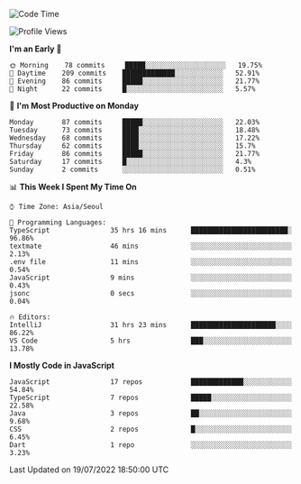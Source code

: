 <!--START_SECTION:waka-->
![Code Time](http://img.shields.io/badge/Code%20Time-0%20secs-blue)

![Profile Views](http://img.shields.io/badge/Profile%20Views-0-blue)

**I'm an Early 🐤** 

```text
🌞 Morning    78 commits     █████░░░░░░░░░░░░░░░░░░░░   19.75% 
🌆 Daytime    209 commits    █████████████░░░░░░░░░░░░   52.91% 
🌃 Evening    86 commits     █████░░░░░░░░░░░░░░░░░░░░   21.77% 
🌙 Night      22 commits     █░░░░░░░░░░░░░░░░░░░░░░░░   5.57%

```
📅 **I'm Most Productive on Monday** 

```text
Monday       87 commits     █████░░░░░░░░░░░░░░░░░░░░   22.03% 
Tuesday      73 commits     ████░░░░░░░░░░░░░░░░░░░░░   18.48% 
Wednesday    68 commits     ████░░░░░░░░░░░░░░░░░░░░░   17.22% 
Thursday     62 commits     ████░░░░░░░░░░░░░░░░░░░░░   15.7% 
Friday       86 commits     █████░░░░░░░░░░░░░░░░░░░░   21.77% 
Saturday     17 commits     █░░░░░░░░░░░░░░░░░░░░░░░░   4.3% 
Sunday       2 commits      ░░░░░░░░░░░░░░░░░░░░░░░░░   0.51%

```


📊 **This Week I Spent My Time On** 

```text
⌚︎ Time Zone: Asia/Seoul

💬 Programming Languages: 
TypeScript               35 hrs 16 mins      ████████████████████████░   96.86% 
textmate                 46 mins             ░░░░░░░░░░░░░░░░░░░░░░░░░   2.13% 
.env file                11 mins             ░░░░░░░░░░░░░░░░░░░░░░░░░   0.54% 
JavaScript               9 mins              ░░░░░░░░░░░░░░░░░░░░░░░░░   0.43% 
jsonc                    0 secs              ░░░░░░░░░░░░░░░░░░░░░░░░░   0.04%

🔥 Editors: 
IntelliJ                 31 hrs 23 mins      █████████████████████░░░░   86.22% 
VS Code                  5 hrs               ███░░░░░░░░░░░░░░░░░░░░░░   13.78%

```

**I Mostly Code in JavaScript** 

```text
JavaScript               17 repos            █████████████░░░░░░░░░░░░   54.84% 
TypeScript               7 repos             █████░░░░░░░░░░░░░░░░░░░░   22.58% 
Java                     3 repos             ██░░░░░░░░░░░░░░░░░░░░░░░   9.68% 
CSS                      2 repos             █░░░░░░░░░░░░░░░░░░░░░░░░   6.45% 
Dart                     1 repo              ░░░░░░░░░░░░░░░░░░░░░░░░░   3.23%

```



 Last Updated on 19/07/2022 18:50:00 UTC
<!--END_SECTION:waka-->
